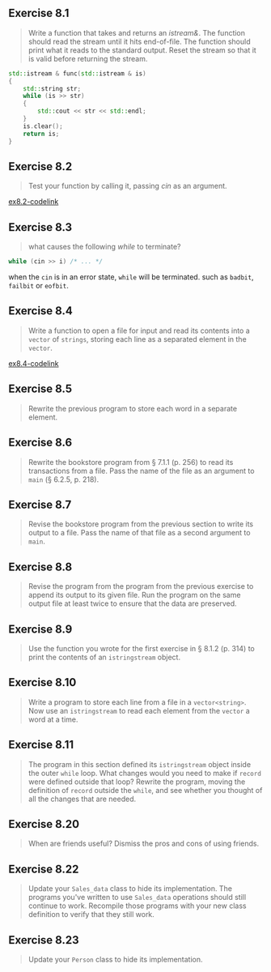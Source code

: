 ## Exercise 8.1

> Write a function that takes and returns an *istream&*. The function should read the stream until it hits end-of-file.
> The function should print what it reads to the standard output. Reset the stream so that it is valid before returning
> the stream.

```cpp
std::istream & func(std::istream & is)
{
    std::string str;
    while (is >> str)
    {
        std::cout << str << std::endl;
    }
    is.clear();
    return is;
}
```

## Exercise 8.2

> Test your function by calling it, passing *cin* as an argument.

[ex8.2-codelink](exercise8.2.cpp)

## Exercise 8.3

> what causes the following *while* to terminate?

```cpp
while (cin >> i) /* ... */
```

when the `cin` is in an error state, `while` will be terminated. such as `badbit`, `failbit` or `eofbit`. 

## Exercise 8.4

> Write a function to open a file for input and read its contents into a `vector` of `strings`, storing each line as a
> separated element in the `vector`.

[ex8.4-codelink](exercise8.4.cpp)

## Exercise 8.5

> Rewrite the previous program to store each word in a separate element.

## Exercise 8.6

> Rewrite the bookstore program from § 7.1.1 (p. 256) to read its transactions from a file. Pass the name of the file as
> an argument to `main` (§ 6.2.5, p. 218).

## Exercise 8.7

> Revise the bookstore program from the previous section to write its output to a file. Pass the name of that file as a
> second argument to `main`.

## Exercise 8.8

> Revise the program from the program from the previous exercise to append its output to its given file. Run the program on the same output file at least twice to ensure that the data are preserved.

## Exercise 8.9

> Use the function you wrote for the first exercise in § 8.1.2 (p. 314) to print the contents of an `istringstream`
> object.

## Exercise 8.10

> Write a program to store each line from a file in a `vector<string>`. Now use an `istringstream` to read each element
> from the `vector` a word at a time.

## Exercise 8.11

> The program in this section defined its `istringstream` object inside the outer `while` loop. What changes would you
> need to make if `record` were defined outside that loop? Rewrite the program, moving the definition of `record`
> outside the `while`, and see whether you thought of all the changes that are needed.  

## Exercise 8.20

> When are friends useful? Dismiss the pros and cons of using friends.

## Exercise 8.22

> Update your `Sales_data` class to hide its implementation. The programs you've written to use `Sales_data` operations
> should still continue to work. Recompile those programs with your new class definition to verify that they still work.

## Exercise 8.23

> Update your `Person` class to hide its implementation.


